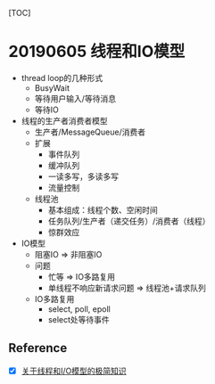 [TOC]

# 20190605 线程和IO模型

- thread loop的几种形式
    - BusyWait
    - 等待用户输入/等待消息
    - 等待IO
- 线程的生产者消费者模型
    - 生产者/MessageQueue/消费者
    - 扩展
        - 事件队列
        - 缓冲队列
        - 一读多写，多读多写
        - 流量控制
    - 线程池
        - 基本组成：线程个数、空闲时间
        - 任务队列/生产者（递交任务）/消费者（线程）
        - 惊群效应
- IO模型
    - 阻塞IO => 非阻塞IO
    - 问题
        - 忙等 => IO多路复用
        - 单线程不响应新请求问题 => 线程池+请求队列
    - IO多路复用
        - select, poll, epoll
        - select处等待事件

## Reference
- [x] [关于线程和I/O模型的极简知识](https://mp.weixin.qq.com/s/qodCngOPXGSaaBy2ULAgqg?utm_source=androidweekly.io&utm_medium=website)